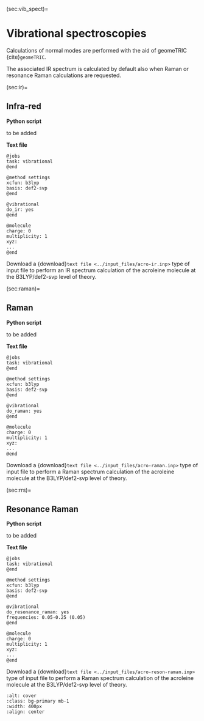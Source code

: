 (sec:vib_spect)=
# Vibrational spectroscopies

Calculations of normal modes are performed with the aid of geomeTRIC {cite}`geomeTRIC`.

The associated IR spectrum is calculated by default also when Raman or resonance Raman calculations are requested.

(sec:ir)=
## Infra-red

**Python script**

to be added

**Text file**

```
@jobs
task: vibrational
@end

@method settings
xcfun: b3lyp
basis: def2-svp
@end

@vibrational
do_ir: yes
@end

@molecule
charge: 0
multiplicity: 1
xyz:
...                     
@end
```

Download a {download}`text file <../input_files/acro-ir.inp>` type of input file to perform an IR spectrum calculation of the acroleine molecule at the B3LYP/def2-svp level of theory.

(sec:raman)=
## Raman

**Python script**

to be added

**Text file**

```
@jobs
task: vibrational
@end

@method settings
xcfun: b3lyp
basis: def2-svp
@end

@vibrational
do_raman: yes
@end

@molecule
charge: 0
multiplicity: 1
xyz:
...                     
@end
```
Download a {download}`text file <../input_files/acro-raman.inp>` type of input file to perform a Raman spectrum calculation of the acroleine molecule at the B3LYP/def2-svp level of theory.

(sec:rrs)=
## Resonance Raman

**Python script**

to be added

**Text file**

```
@jobs
task: vibrational
@end

@method settings
xcfun: b3lyp
basis: def2-svp
@end

@vibrational
do_resonance_raman: yes
frequencies: 0.05-0.25 (0.05)
@end

@molecule
charge: 0
multiplicity: 1
xyz:
...                      
@end
```

Download a {download}`text file <../input_files/acro-reson-raman.inp>` type of input file to perform a Raman spectrum calculation of the acroleine molecule at the B3LYP/def2-svp level of theory.

```{image} ../images/acro.png
:alt: cover
:class: bg-primary mb-1
:width: 400px
:align: center
```